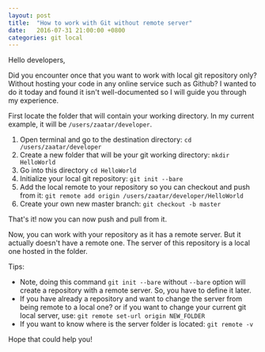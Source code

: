 ```yaml
---
layout: post
title:  "How to work with Git without remote server"
date:   2016-07-31 21:00:00 +0800
categories: git local
---
```


Hello developers,

Did you encounter once that you want to work with local git repository only? Without hosting your code in any online service such as Github?
I wanted to do it today and found it isn't well-documented so I will guide you through my experience.

First locate the folder that will contain your working directory. In my current example, it will be `/users/zaatar/developer`.

1. Open terminal and go to the destination directory: `cd /users/zaatar/developer`
2. Create a new folder that will be your git working directory: `mkdir HelloWorld`
3. Go into this directory `cd HelloWorld`
4. Initialize your local git repository: `git init --bare` 
5. Add the local remote to your repository so you can checkout and push from it: `git remote add origin /users/zaatar/developer/HelloWorld`
6. Create your own new master branch: `git checkout -b master`

That's it! now you can now push and pull from it.

Now, you can work with your repository as it has a remote server. But it actually doesn't have a remote one. The server of this repository is a local one hosted in the folder. 

Tips:
* Note, doing this command `git init --bare`  without `--bare` option will create a repository with a remote server. So, you have to define it later.
* If you have already a repository and want to change the server from being remote to a local one? or if you want to change your current git local server, use: `git remote set-url origin NEW_FOLDER`
* If you want to know where is the server folder is located: `git remote -v`

Hope that could help you!
